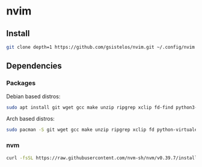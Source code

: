 # nvim

## Install

```bash
git clone depth=1 https://github.com/gsistelos/nvim.git ~/.config/nvim
```

## Dependencies

### Packages

Debian based distros:

```bash
sudo apt install git wget gcc make unzip ripgrep xclip fd-find python3-venv python3-pip
```

Arch based distros:

```bash
sudo pacman -S git wget gcc make unzip ripgrep xclip fd python-virtualenv python-pip
```

### nvm

```bash
curl -fsSL https://raw.githubusercontent.com/nvm-sh/nvm/v0.39.7/install.sh | NODE_VERSION=stable bash
```
